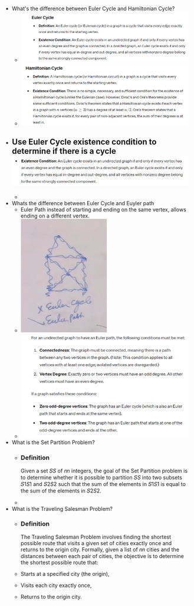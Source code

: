 - What's the difference between Euler Cycle and Hamiltonian Cycle?
	- ![image.png](../assets/image_1716267482195_0.png)
	- ![image.png](../assets/image_1716267489965_0.png)
- Use Euler Cycle existence condition to determine if there is a cycle ![image.png](../assets/image_1716267775116_0.png)
	-
	-
- Whats the difference between Euler Cycle and Euyler path
	- Euler Path instead of starting and ending on the same vertex, allows ending on a different vertex.
	- ![image.png](../assets/image_1716267748731_0.png)
	- ![image.png](../assets/image_1716267841252_0.png)
- What is the Set Partition Problem?
	- ### Definition
	  
	  Given a set 𝑆*S* of 𝑛*n* integers, the goal of the Set Partition problem is to determine whether it is possible to partition 𝑆*S* into two subsets 𝑆1*S*1​ and 𝑆2*S*2​ such that the sum of the elements in 𝑆1*S*1​ is equal to the sum of the elements in 𝑆2*S*2​.
	-
- What is the Traveling Salesman Problem?
	- ### Definition
	  
	  The Traveling Salesman Problem involves finding the shortest possible route that visits a given set of cities exactly once and returns to the origin city. Formally, given a list of 𝑛*n* cities and the distances between each pair of cities, the objective is to determine the shortest possible route that:
	- Starts at a specified city (the origin),
	- Visits each city exactly once,
	- Returns to the origin city.